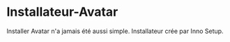 # Installateur-Avatar
Installer Avatar n'a jamais été aussi simple.
Installateur crée par Inno Setup.  
